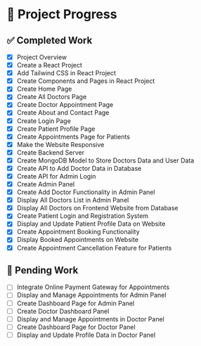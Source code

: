 # 📌 Project Progress

## ✅ Completed Work
- [x] Project Overview
- [x] Create a React Project
- [x] Add Tailwind CSS in React Project
- [x] Create Components and Pages in React Project
- [x] Create Home Page
- [x] Create All Doctors Page
- [x] Create Doctor Appointment Page
- [x] Create About and Contact Page
- [x] Create Login Page
- [x] Create Patient Profile Page
- [x] Create Appointments Page for Patients
- [x] Make the Website Responsive
- [x] Create Backend Server
- [x] Create MongoDB Model to Store Doctors Data and User Data
- [x] Create API to Add Doctor Data in Database
- [x] Create API for Admin Login
- [x] Create Admin Panel
- [x] Create Add Doctor Functionality in Admin Panel
- [x] Display All Doctors List in Admin Panel
- [x] Display All Doctors on Frontend Website from Database
- [x] Create Patient Login and Registration System
- [x] Display and Update Patient Profile Data on Website
- [x] Create Appointment Booking Functionality
- [x] Display Booked Appointments on Website
- [x] Create Appointment Cancellation Feature for Patients

## 🔄 Pending Work
- [ ] Integrate Online Payment Gateway for Appointments
- [ ] Display and Manage Appointments for Admin Panel
- [ ] Create Dashboard Page for Admin Panel
- [ ] Create Doctor Dashboard Panel
- [ ] Display and Manage Appointments in Doctor Panel
- [ ] Create Dashboard Page for Doctor Panel
- [ ] Display and Update Profile Data in Doctor Panel
